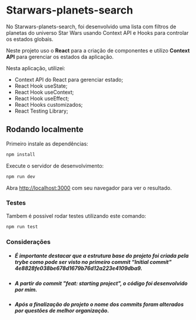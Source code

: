 # Starwars-planets-search

No Starwars-planets-search, foi desenvolvido uma lista com filtros de planetas do universo Star Wars usando Context API e Hooks para controlar os estados globais. 


Neste projeto uso o **React** para a criação de componentes e utilizo **Context API** para gerenciar os estados da aplicação.

Nesta aplicação, utilizei: 

* Context API do React para gerenciar estado;
* React Hook useState;
* React Hook useContext;
* React Hook useEffect;
* React Hooks customizados;
* React Testing Library;


## Rodando localmente

Primeiro instale as dependências:

`````` bash
npm install
``````
Execute o servidor de desenvolvimento:

`````` bash
npm run dev
``````

Abra [http://localhost:3000](http://localhost:3000) com seu navegador para ver o resultado.


### Testes
Tambem é possivel rodar testes utilizando este comando:
`````` bash
npm run test
``````


### Considerações

* ##### É importante destacar que a estrutura base do projeto foi criada pela trybe como pode ser visto no primeiro commit “Initial commit" 4e8828fe038be678d1679b76d12a223e4109dba9.

* ##### A partir do commit "feat: starting project", o código foi desenvolvido por mim.

* ##### Após a finalização do projeto o nome dos commits foram alterados por questões de melhor organização.